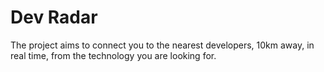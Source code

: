 # Dev Radar
The project aims to connect you to the nearest developers, 10km away, in real time, from the technology you are looking for.
